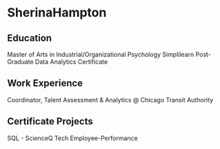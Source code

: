 # SherinaHampton

## Education
Master of Arts in Industrial/Organizational Psychology
Simplilearn Post-Graduate Data Analytics Certificate

## Work Experience
Coordinator, Talent Assessment & Analytics @ Chicago Transit Authority

## Certificate Projects
SQL - ScienceQ Tech Employee-Performance
